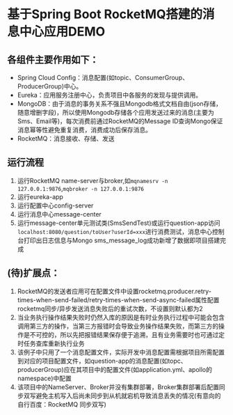 # 基于Spring Boot RocketMQ搭建的消息中心应用DEMO

## 各组件主要作用如下：
- Spring Cloud Config：消息配置(如topic、ConsumerGroup、ProducerGroup)中心。
- Eureka：应用服务注册中心，负责项目中各服务的发现与提供调用。
- MongoDB：由于消息的事务关系不强且Mongodb格式文档自由(json存储，随意增删字段)，所以使用Mongodb存储各个应用发送过来的消息(主要为Sms、Email等)，每次消费前通过RocketMQ的Message ID查询Mongo保证消息幂等性避免重复消费，消费成功后保存消息。
- RocketMQ：消息接收、存储、发送

## 运行流程
1. 运行RocketMQ name-server与broker,如`mqnamesrv -n 127.0.0.1:9876`,`mqbroker -n 127.0.0.1:9876`
2. 运行eureka-app
3. 运行配置中心config-server
4. 运行消息中心message-center
5. 运行message-center单元测试类(SmsSendTest)或运行question-app访问`localhost:8080/question/toUser?userId=xxx`进行消费测试，消息中心控制台打印出日志信息与Mongo sms_message_log成功新增了数据即项目搭建完成


##  (待)扩展点：
1. RocketMQ的发送者应用可在配置文件中设置rocketmq.producer.retry-times-when-send-failed/retry-times-when-send-async-failed属性配置rocketmq同步/异步发送消息失败后的重试次数，不设置则默认都为2
2. 当业务执行操作结果失败时仍然入库的原因是有时业务执行过程中可能会包含调用第三方的操作，当第三方报错时会导致业务操作结果失败，而第三方的操作是不可控的，所以先把报错结果保存便于追溯，且有业务需要时也可通过定时任务查库重新执行业务
3. 该例子中只用了一个消息配置文件，实际开发中消息配置需根据项目所需配置到对应的项目配置文件，如question-app的消息配置(如topc、producerGroup)应在其项目中的配置文件(如application.yml、apollo的namespace)中配置
4. 该项目中的NameServer、Broker并没有集群部署，Broker集群部署后配置同步双写避免主机写入后尚未同步到从机就宕机导致消息丢失的情况(有意向的自行百度：RocketMQ 同步双写)